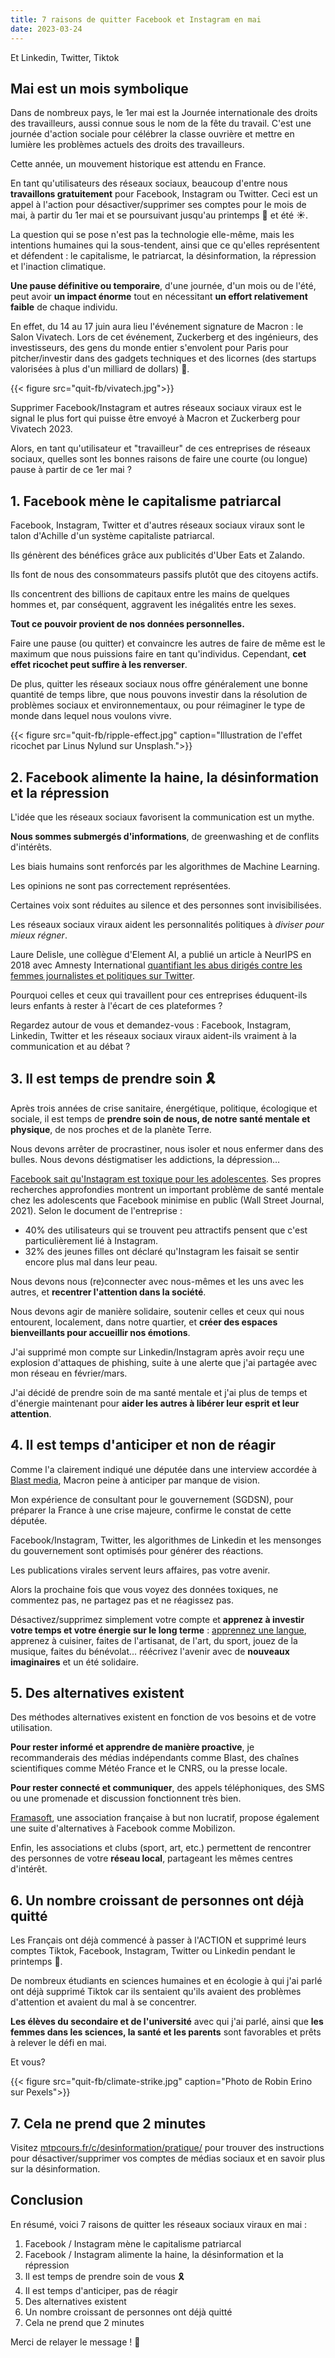 ```yaml
---
title: 7 raisons de quitter Facebook et Instagram en mai
date: 2023-03-24
---
```


Et Linkedin, Twitter, Tiktok

<!--more-->

## Mai est un mois symbolique

Dans de nombreux pays, le 1er mai est la Journée internationale des droits des travailleurs, aussi connue sous le nom de la fête du travail. C'est une journée d'action sociale pour célébrer la classe ouvrière et mettre en lumière les problèmes actuels des droits des travailleurs.

Cette année, un mouvement historique est attendu en France.

En tant qu'utilisateurs des réseaux sociaux, beaucoup d'entre nous <b>travaillons gratuitement</b> pour Facebook, Instagram ou Twitter. Ceci est un appel à l'action pour désactiver/supprimer ses comptes pour le mois de mai, à partir du 1er mai et se poursuivant jusqu'au printemps 🌸 et été ☀️.

La question qui se pose n'est pas la technologie elle-même, mais les intentions humaines qui la sous-tendent, ainsi que ce qu'elles représentent et défendent : le capitalisme, le patriarcat, la désinformation, la répression et l'inaction climatique.

<b>Une pause définitive ou temporaire</b>, d'une journée, d'un mois ou de l'été, peut avoir <b>un impact énorme</b> tout en nécessitant <b>un effort relativement faible</b> de chaque individu.

En effet, du 14 au 17 juin aura lieu l'événement signature de Macron : le Salon Vivatech. Lors de cet événement, Zuckerberg et des ingénieurs, des investisseurs, des gens du monde entier s'envolent pour Paris pour pitcher/investir dans des gadgets techniques et des licornes (des startups valorisées à plus d'un milliard de dollars) 🦄.

{{< figure src="quit-fb/vivatech.jpg">}}

Supprimer Facebook/Instagram et autres réseaux sociaux viraux est le signal le plus fort qui puisse être envoyé à Macron et Zuckerberg pour Vivatech 2023.

Alors, en tant qu'utilisateur et "travailleur" de ces entreprises de réseaux sociaux, quelles sont les bonnes raisons de faire une courte (ou longue) pause à partir de ce 1er mai ?

## 1. Facebook mène le capitalisme patriarcal

Facebook, Instagram, Twitter et d'autres réseaux sociaux viraux sont le talon d'Achille d'un système capitaliste patriarcal.

Ils génèrent des bénéfices grâce aux publicités d'Uber Eats et Zalando.

Ils font de nous des consommateurs passifs plutôt que des citoyens actifs.

Ils concentrent des billions de capitaux entre les mains de quelques hommes et, par conséquent, aggravent les inégalités entre les sexes.

<b>Tout ce pouvoir provient de nos données personnelles.</b>

Faire une pause (ou quitter) et convaincre les autres de faire de même est le maximum que nous puissions faire en tant qu'individus. Cependant, <b>cet effet ricochet peut suffire à les renverser</b>.

De plus, quitter les réseaux sociaux nous offre généralement une bonne quantité de temps libre, que nous pouvons investir dans la résolution de problèmes sociaux et environnementaux, ou pour réimaginer le type de monde dans lequel nous voulons vivre.

{{< figure src="quit-fb/ripple-effect.jpg" caption="Illustration de l'effet ricochet par Linus Nylund sur Unsplash.">}}

## 2. Facebook alimente la haine, la désinformation et la répression

L'idée que les réseaux sociaux favorisent la communication est un mythe.

<b>Nous sommes submergés d'informations</b>, de greenwashing et de conflits d'intérêts.

Les biais humains sont renforcés par les algorithmes de Machine Learning.

Les opinions ne sont pas correctement représentées.

Certaines voix sont réduites au silence et des personnes sont invisibilisées.

Les réseaux sociaux viraux aident les personnalités politiques à <i>diviser pour mieux régner</i>.

Laure Delisle, une collègue d'Element AI, a publié un article à NeurIPS en 2018 avec Amnesty International [quantifiant les abus dirigés contre les femmes journalistes et politiques sur Twitter](https://aiforsocialgood.github.io/2018/pdfs/track1/19_aisg_neurips2018.pdf).

Pourquoi celles et ceux qui travaillent pour ces entreprises éduquent-ils leurs enfants à rester à l'écart de ces plateformes ?

Regardez autour de vous et demandez-vous : Facebook, Instagram, Linkedin, Twitter et les réseaux sociaux viraux aident-ils vraiment à la communication et au débat ?

## 3. Il est temps de prendre soin 🎗️

Après trois années de crise sanitaire, énergétique, politique, écologique et sociale, il est temps de <b>prendre soin de nous, de notre santé mentale et physique</b>, de nos proches et de la planète Terre.

Nous devons arrêter de procrastiner, nous isoler et nous enfermer dans des bulles. Nous devons déstigmatiser les addictions, la dépression…

[Facebook sait qu'Instagram est toxique pour les adolescentes](https://www.wsj.com/articles/the-facebook-files-11631713039?mod=bigtop-breadcrumb). Ses propres recherches approfondies montrent un important problème de santé mentale chez les adolescents que Facebook minimise en public (Wall Street Journal, 2021). Selon le document de l'entreprise :
- 40% des utilisateurs qui se trouvent peu attractifs pensent que c'est particulièrement lié à Instagram.
- 32% des jeunes filles ont déclaré qu'Instagram les faisait se sentir encore plus mal dans leur peau.

Nous devons nous (re)connecter avec nous-mêmes et les uns avec les autres, et <b>recentrer l'attention dans la société</b>.

Nous devons agir de manière solidaire, soutenir celles et ceux qui nous entourent, localement, dans notre quartier, et <b>créer des espaces bienveillants pour accueillir nos émotions</b>.

J'ai supprimé mon compte sur Linkedin/Instagram après avoir reçu une explosion d'attaques de phishing, suite à une alerte que j'ai partagée avec mon réseau en février/mars.

J'ai décidé de prendre soin de ma santé mentale et j'ai plus de temps et d'énergie maintenant pour <b>aider les autres à libérer leur esprit et leur attention</b>.

## 4. Il est temps d'anticiper et non de réagir

Comme l'a clairement indiqué une députée dans une interview accordée à [Blast media](https://www.blast-info.fr/emissions/2022/les-revelations-dune-deputee-au-coeur-du-systeme-macron-avec-frederique-dumas-9VNRlqrPSdaQKULTrvie5A), Macron peine à anticiper par manque de vision.

Mon expérience de consultant pour le gouvernement (SGDSN), pour préparer la France à une crise majeure, confirme le constat de cette députée.

Facebook/Instagram, Twitter, les algorithmes de Linkedin et les mensonges du gouvernement sont optimisés pour générer des réactions.

Les publications virales servent leurs affaires, pas votre avenir.

Alors la prochaine fois que vous voyez des données toxiques, ne commentez pas, ne partagez pas et ne réagissez pas.

Désactivez/supprimez simplement votre compte et <b>apprenez à investir votre temps et votre énergie sur le long terme</b> : [apprennez une langue](https://www.mtpcours.fr/en/p/language-learning/), apprenez à cuisiner, faites de l'artisanat, de l'art, du sport, jouez de la musique, faites du bénévolat... réécrivez l'avenir avec de <b>nouveaux imaginaires</b> et un été solidaire.

## 5. Des alternatives existent

Des méthodes alternatives existent en fonction de vos besoins et de votre utilisation.

<b>Pour rester informé et apprendre de manière proactive</b>, je recommanderais des médias indépendants comme Blast, des chaînes scientifiques comme Météo France et le CNRS, ou la presse locale.

<b>Pour rester connecté et communiquer</b>, des appels téléphoniques, des SMS ou une promenade et discussion fonctionnent très bien.

[Framasoft](https://framasoft.org/fr/), une association française à but non lucratif, propose également une suite d'alternatives à Facebook comme Mobilizon.

Enfin, les associations et clubs (sport, art, etc.) permettent de rencontrer des personnes de votre <b>réseau local</b>, partageant les mêmes centres d'intérêt.

## 6. Un nombre croissant de personnes ont déjà quitté

Les Français ont déjà commencé à passer à l'ACTION et supprimé leurs comptes Tiktok, Facebook, Instagram, Twitter ou Linkedin pendant le printemps 🌸.

De nombreux étudiants en sciences humaines et en écologie à qui j'ai parlé ont déjà supprimé Tiktok car ils sentaient qu'ils avaient des problèmes d'attention et avaient du mal à se concentrer.

<b>Les élèves du secondaire et de l'université</b> avec qui j'ai parlé, ainsi que <b>les femmes dans les sciences, la santé et les parents</b> sont favorables et prêts à relever le défi en mai.

Et vous?

{{< figure src="quit-fb/climate-strike.jpg" caption="Photo de Robin Erino sur Pexels">}}

## 7. Cela ne prend que 2 minutes

Visitez [mtpcours.fr/c/desinformation/pratique/](https://www.mtpcours.fr/c/desinformation/pratique/) pour trouver des instructions pour désactiver/supprimer vos comptes de médias sociaux et en savoir plus sur la désinformation.

## Conclusion

En résumé, voici 7 raisons de quitter les réseaux sociaux viraux en mai :
1. Facebook / Instagram mène le capitalisme patriarcal
2. Facebook / Instagram alimente la haine, la désinformation et la répression
3. Il est temps de prendre soin de vous 🎗️
4. Il est temps d'anticiper, pas de réagir
5. Des alternatives existent
6. Un nombre croissant de personnes ont déjà quitté
7. Cela ne prend que 2 minutes

Merci de relayer le message ! 🌸